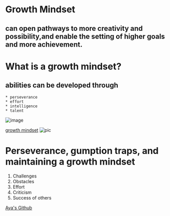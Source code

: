 # Growth Mindset
## can open pathways to more creativity and possibility,and enable the setting of higher goals and more achievement.

# What is a growth mindset?
## abilities can be developed through
~~~
* perseverance
* effort
* intelligence
* talent
~~~

![image](https://www.nexus-education.com/wp-content/uploads/2019/06/continuum.png)

[growth mindset](https://www.youtube.com/watch?v=KUWn_TJTrnU)
![pic](https://blog.cengage.com/wp-content/uploads/2020/11/blog-growth-mindset-1511130.png)
 
 # Perseverance, gumption traps, and maintaining a growth mindset
 1. Challenges
 2. Obstacles
 3. Effort
 4. Criticism
 5. Success of others
 
  [Aya's Github](https://github.com/Aya-AbuNajm)
